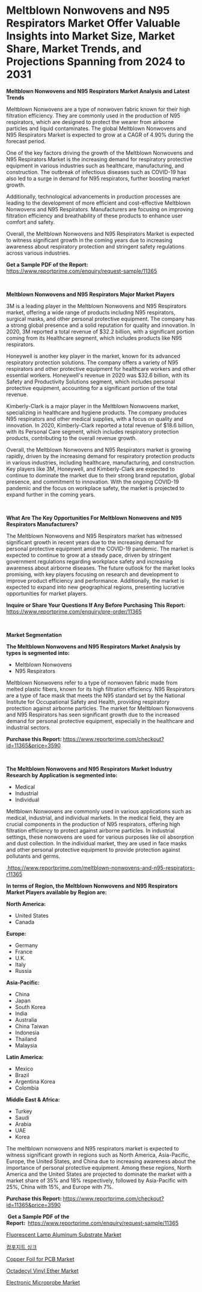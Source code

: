 <p><h1>Meltblown Nonwovens and N95 Respirators Market Offer Valuable Insights into Market Size, Market Share, Market Trends, and Projections Spanning from 2024 to 2031</h1></p><p><strong>Meltblown Nonwovens and N95 Respirators Market Analysis and Latest Trends</strong></p>
<p><p>Meltblown Nonwovens are a type of nonwoven fabric known for their high filtration efficiency. They are commonly used in the production of N95 respirators, which are designed to protect the wearer from airborne particles and liquid contaminates. The global Meltblown Nonwovens and N95 Respirators Market is expected to grow at a CAGR of 4.90% during the forecast period.</p><p>One of the key factors driving the growth of the Meltblown Nonwovens and N95 Respirators Market is the increasing demand for respiratory protective equipment in various industries such as healthcare, manufacturing, and construction. The outbreak of infectious diseases such as COVID-19 has also led to a surge in demand for N95 respirators, further boosting market growth.</p><p>Additionally, technological advancements in production processes are leading to the development of more efficient and cost-effective Meltblown Nonwovens and N95 Respirators. Manufacturers are focusing on improving filtration efficiency and breathability of these products to enhance user comfort and safety.</p><p>Overall, the Meltblown Nonwovens and N95 Respirators Market is expected to witness significant growth in the coming years due to increasing awareness about respiratory protection and stringent safety regulations across various industries.</p></p>
<p><strong>Get a Sample PDF of the Report:&nbsp;</strong> <a href="https://www.reportprime.com/enquiry/request-sample/11365">https://www.reportprime.com/enquiry/request-sample/11365</a></p>
<p>&nbsp;</p>
<p><strong>Meltblown Nonwovens and N95 Respirators Major Market Players</strong></p>
<p><p>3M is a leading player in the Meltblown Nonwovens and N95 Respirators market, offering a wide range of products including N95 respirators, surgical masks, and other personal protective equipment. The company has a strong global presence and a solid reputation for quality and innovation. In 2020, 3M reported a total revenue of $32.2 billion, with a significant portion coming from its Healthcare segment, which includes products like N95 respirators.</p><p>Honeywell is another key player in the market, known for its advanced respiratory protection solutions. The company offers a variety of N95 respirators and other protective equipment for healthcare workers and other essential workers. Honeywell's revenue in 2020 was $32.6 billion, with its Safety and Productivity Solutions segment, which includes personal protective equipment, accounting for a significant portion of the total revenue.</p><p>Kimberly-Clark is a major player in the Meltblown Nonwovens market, specializing in healthcare and hygiene products. The company produces N95 respirators and other medical supplies, with a focus on quality and innovation. In 2020, Kimberly-Clark reported a total revenue of $18.6 billion, with its Personal Care segment, which includes respiratory protection products, contributing to the overall revenue growth.</p><p>Overall, the Meltblown Nonwovens and N95 Respirators market is growing rapidly, driven by the increasing demand for respiratory protection products in various industries, including healthcare, manufacturing, and construction. Key players like 3M, Honeywell, and Kimberly-Clark are expected to continue to dominate the market due to their strong brand reputation, global presence, and commitment to innovation. With the ongoing COVID-19 pandemic and the focus on workplace safety, the market is projected to expand further in the coming years.</p></p>
<p>&nbsp;</p>
<p><strong>What Are The Key Opportunities For Meltblown Nonwovens and N95 Respirators Manufacturers?</strong></p>
<p><p>The Meltblown Nonwovens and N95 Respirators market has witnessed significant growth in recent years due to the increasing demand for personal protective equipment amid the COVID-19 pandemic. The market is expected to continue to grow at a steady pace, driven by stringent government regulations regarding workplace safety and increasing awareness about airborne diseases. The future outlook for the market looks promising, with key players focusing on research and development to improve product efficiency and performance. Additionally, the market is expected to expand into new geographical regions, presenting lucrative opportunities for market players.</p></p>
<p><strong>Inquire or Share Your Questions If Any Before Purchasing This Report:</strong> <a href="https://www.reportprime.com/enquiry/pre-order/11365">https://www.reportprime.com/enquiry/pre-order/11365</a></p>
<p>&nbsp;</p>
<p><strong>Market Segmentation</strong></p>
<p><strong>The Meltblown Nonwovens and N95 Respirators Market Analysis by types is segmented into:</strong></p>
<p><ul><li>Meltblown Nonwovens</li><li>N95 Respirators</li></ul></p>
<p><p>Meltblown Nonwovens refer to a type of nonwoven fabric made from melted plastic fibers, known for its high filtration efficiency. N95 Respirators are a type of face mask that meets the N95 standard set by the National Institute for Occupational Safety and Health, providing respiratory protection against airborne particles. The market for Meltblown Nonwovens and N95 Respirators has seen significant growth due to the increased demand for personal protective equipment, especially in the healthcare and industrial sectors.</p></p>
<p><strong>Purchase this Report:&nbsp;</strong><a href="https://www.reportprime.com/checkout?id=11365&price=3590">https://www.reportprime.com/checkout?id=11365&price=3590</a></p>
<p>&nbsp;</p>
<p><strong>The Meltblown Nonwovens and N95 Respirators Market Industry Research by Application is segmented into:</strong></p>
<p><ul><li>Medical</li><li>Industrial</li><li>Individual</li></ul></p>
<p><p>Meltblown Nonwovens are commonly used in various applications such as medical, industrial, and individual markets. In the medical field, they are crucial components in the production of N95 respirators, offering high filtration efficiency to protect against airborne particles. In industrial settings, these nonwovens are used for various purposes like oil absorption and dust collection. In the individual market, they are used in face masks and other personal protective equipment to provide protection against pollutants and germs.</p></p>
<p><a href="https://www.reportprime.com/meltblown-nonwovens-and-n95-respirators-r11365">&nbsp;https://www.reportprime.com/meltblown-nonwovens-and-n95-respirators-r11365</a></p>
<p><strong>In terms of Region, the Meltblown Nonwovens and N95 Respirators Market Players available by Region are:</strong></p>
<p>
    <p> <strong> North America: </strong>
        <ul>
            <li>United States</li>
            <li>Canada</li>
        </ul>
        </p> 
    <p> <strong> Europe: </strong>
        <ul>
            <li>Germany</li>
            <li>France</li>
            <li>U.K.</li>
            <li>Italy</li>
            <li>Russia</li>
        </ul>
        </p> 
    <p> <strong> Asia-Pacific: </strong>
        <ul>
            <li>China</li>
            <li>Japan</li>
            <li>South Korea</li>
            <li>India</li>
            <li>Australia</li>
            <li>China Taiwan</li>
            <li>Indonesia</li>
            <li>Thailand</li>
            <li>Malaysia</li>
        </ul>
        </p> 
    <p> <strong> Latin America: </strong>
        <ul>
            <li>Mexico</li>
            <li>Brazil</li>
            <li>Argentina Korea</li>
            <li>Colombia</li>
        </ul>
        </p> 
    <p> <strong> Middle East & Africa: </strong>
        <ul>
            <li>Turkey</li>
            <li>Saudi</li>
            <li>Arabia</li>
            <li>UAE</li>
            <li>Korea</li>
        </ul>
    </p>
    </p>
<p><p>The meltblown nonwovens and N95 respirators market is expected to witness significant growth in regions such as North America, Asia-Pacific, Europe, the United States, and China due to increasing awareness about the importance of personal protective equipment. Among these regions, North America and the United States are projected to dominate the market with a market share of 35% and 18% respectively, followed by Asia-Pacific with 25%, China with 15%, and Europe with 7%.</p></p>
<p><strong>Purchase this Report: </strong><a href="https://www.reportprime.com/checkout?id=11365&price=3590">https://www.reportprime.com/checkout?id=11365&price=3590</a></p>
<p>&nbsp;<strong>Get a Sample PDF of the Report:&nbsp;&nbsp;</strong><a href="https://www.reportprime.com/enquiry/request-sample/11365">https://www.reportprime.com/enquiry/request-sample/11365</a></p>
<p><strong></strong></p>
<p><p><a href="https://github.com/yemakinde/Market-Research-Report-List-2/blob/main/fluorescent-lamp-aluminum-substrate-market.md">Fluorescent Lamp Aluminum Substrate Market</a></p><p><a href="https://github.com/crfsywufhm81415/Market-Research-Report-List-1/blob/main/698618924074.md">컴포지트 싱크</a></p><p><a href="https://issuu.com/reportprime-2/docs/copper-foil-for-pcb-market-size-2030.pptx">Copper Foil for PCB Market</a></p><p><a href="https://www.linkedin.com/pulse/octadecyl-vinyl-ether-market-size-share-global-analysis-report-ysoof?trackingId=2YApCgvlugdb13lKqgSx6A%3D%3D">Octadecyl Vinyl Ether Market</a></p><p><a href="https://github.com/jsmusil/Market-Research-Report-List-2/blob/main/electronic-microprobe-market.md">Electronic Microprobe Market</a></p></p>